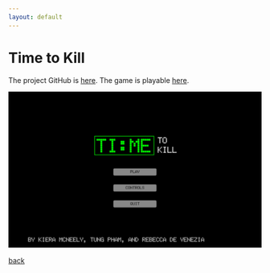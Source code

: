 ```yaml
---
layout: default
---
```

# Time to Kill
The project GitHub is [here](https://github.com/beckydvn/Time-To-Kill-full-game). The game is playable [here](https://tungpham2001.github.io/).

![time-to-kill](./imgs/time-to-kill.png)

[back](./projects-landing.html)